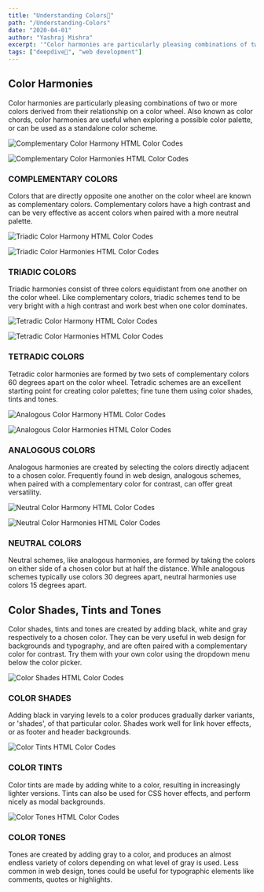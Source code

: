 ```yaml
---
title: "Understanding Colors🌈"
path: "/Understanding-Colors"
date: "2020-04-01"
author: "Yashraj Mishra"
excerpt: '"Color harmonies are particularly pleasing combinations of two or more colors..."'
tags: ["deepdive🤿", "web development"]
---
```


## Color Harmonies

Color harmonies are particularly pleasing combinations of two or more colors derived from their relationship on a color wheel. Also known as color chords, color harmonies are useful when exploring a possible color palette, or can be used as a standalone color scheme.

![Complementary Color Harmony  HTML Color Codes](https://blog.jueezy.rocks/blog-images/html-color-codes-color-wheel-complementary-8a2cae80.svg)

![Complementary Color Harmonies  HTML Color Codes](https://blog.jueezy.rocks/blog-images/html-color-codes-color-wheels-complementary-f8379f59.svg)

### COMPLEMENTARY COLORS

Colors that are directly opposite one another on the color wheel are known as complementary colors. Complementary colors have a high contrast and can be very effective as accent colors when paired with a more neutral palette.

![Triadic Color Harmony  HTML Color Codes](https://blog.jueezy.rocks/blog-images/html-color-codes-color-wheel-triadic-bd73abc7.svg)

![Triadic Color Harmonies  HTML Color Codes](https://blog.jueezy.rocks/blog-images/html-color-codes-color-wheels-triadic-f2238b53.svg)

### TRIADIC COLORS

Triadic harmonies consist of three colors equidistant from one another on the color wheel. Like complementary colors, triadic schemes tend to be very bright with a high contrast and work best when one color dominates.

![Tetradic Color Harmony  HTML Color Codes](https://blog.jueezy.rocks/blog-images/html-color-codes-color-wheel-tetradic-b1ebdc49.svg)

![Tetradic Color Harmonies  HTML Color Codes](https://blog.jueezy.rocks/blog-images/html-color-codes-color-wheels-tetradic-fd6bc86b.svg)

### TETRADIC COLORS

Tetradic color harmonies are formed by two sets of complementary colors 60 degrees apart on the color wheel. Tetradic schemes are an excellent starting point for creating color palettes; fine tune them using color shades, tints and tones.

![Analogous Color Harmony  HTML Color Codes](https://blog.jueezy.rocks/blog-images/html-color-codes-color-wheel-analogous-920e8f13.svg)

![Analogous Color Harmonies  HTML Color Codes](https://blog.jueezy.rocks/blog-images/html-color-codes-color-wheels-analogous-c5bdfb35.svg)

### ANALOGOUS COLORS

Analogous harmonies are created by selecting the colors directly adjacent to a chosen color. Frequently found in web design, analogous schemes, when paired with a complementary color for contrast, can offer great versatility.

![Neutral Color Harmony  HTML Color Codes](https://blog.jueezy.rocks/blog-images/html-color-codes-color-wheel-neutral-920e8f13.svg)

![Neutral Color Harmonies  HTML Color Codes](https://blog.jueezy.rocks/blog-images/html-color-codes-color-wheels-neutral-c5bdfb35.svg)

### NEUTRAL COLORS

Neutral schemes, like analogous harmonies, are formed by taking the colors on either side of a chosen color but at half the distance. While analogous schemes typically use colors 30 degrees apart, neutral harmonies use colors 15 degrees apart.

## Color Shades, Tints and Tones

Color shades, tints and tones are created by adding black, white and gray respectively to a chosen color. They can be very useful in web design for backgrounds and typography, and are often paired with a complementary color for contrast. Try them with your own color using the dropdown menu below the color picker.

![Color Shades  HTML Color Codes](https://blog.jueezy.rocks/blog-images/html-color-codes-color-shades-9d0efa0b.svg)

### COLOR SHADES

Adding black in varying levels to a color produces gradually darker variants, or 'shades', of that particular color. Shades work well for link hover effects, or as footer and header backgrounds.

![Color Tints  HTML Color Codes](https://blog.jueezy.rocks/blog-images/html-color-codes-color-tints-eb0738d4.svg)

### COLOR TINTS

Color tints are made by adding white to a color, resulting in increasingly lighter versions. Tints can also be used for CSS hover effects, and perform nicely as modal backgrounds.

![Color Tones  HTML Color Codes](https://blog.jueezy.rocks/blog-images/html-color-codes-color-tones-f141a793.svg)

### COLOR TONES

Tones are created by adding gray to a color, and produces an almost endless variety of colors depending on what level of gray is used. Less common in web design, tones could be useful for typographic elements like comments, quotes or highlights.
